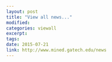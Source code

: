 ```yaml
---
layout: post
title: "View all news..."
modified: 
categories: viewall
excerpt: 
tags: 
date: 2015-07-21
link: http://www.mined.gatech.edu/news
---
```

